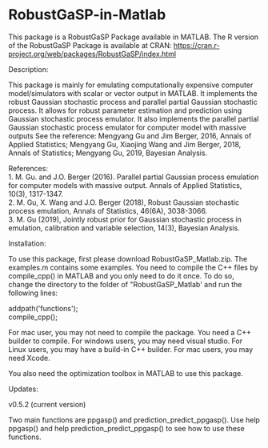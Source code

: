 # RobustGaSP-in-Matlab

 This package is a RobustGaSP Package available in MATLAB. The R version of the RobustGaSP Package is available at CRAN: https://cran.r-project.org/web/packages/RobustGaSP/index.html

Description:

This package is mainly for emulating computationally expensive computer model/simulators with scalar or vector output in MATLAB. It implements the robust Gaussian stochastic process and parallel partial Gaussian stochastic process. It allows for robust parameter estimation and prediction using Gaussian stochastic process emulator. It also implements the parallel partial Gaussian stochastic process emulator for computer model with massive outputs See the reference: Mengyang Gu and Jim Berger, 2016, Annals of Applied Statistics; Mengyang Gu, Xiaojing Wang and Jim Berger, 2018, Annals of Statistics; Mengyang Gu, 2019, Bayesian Analysis.

References:                                                
    1. M. Gu. and J.O. Berger (2016). Parallel partial Gaussian process emulation for computer models with massive output. Annals of Applied Statistics, 10(3), 1317-1347.                             
    2. M. Gu, X. Wang and J.O. Berger (2018), Robust Gaussian stochastic process emulation, Annals of Statistics, 46(6A), 3038-3066.                                              
    3. M. Gu (2019), Jointly robust prior for Gaussian stochastic process in emulation, calibration and variable selection, 14(3), Bayesian Analysis.                                        

Installation:

To use this package, first please download RobustGaSP_Matlab.zip. The examples.m contains some examples. You need to compile the C++ files by compile_cpp() in MATLAB and you only need to do it once. To do so, change the directory to the folder of "RobustGaSP_Matlab' and run the following lines: 

addpath('functions');                             
compile_cpp();

For mac user, you may not need to compile the package. You need a C++ builder to compile. For windows users, you may need visual studio. For Linux users, you may have a build-in C++ builder. For mac users, you may need Xcode. 

You also need the optimization toolbox in MATLAB to use this package. 


Updates:

v0.5.2 (current version)

Two main functions are ppgasp() and prediction_predict_ppgasp(). Use help ppgasp() and help prediction_predict_ppgasp() to see how to use these functions. 
